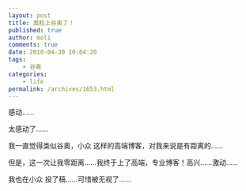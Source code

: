 ```yaml
---
layout: post
title: 莫粒上谷奥了！
published: true
author: moli
comments: true
date: 2010-04-30 10:04:20
tags:
    - 谷奥
categories:
    - life
permalink: /archives/1653.html
---
```

感动……

太感动了……

[][1]我一直觉得类似谷奥，小众 这样的高端博客，对我来说是有距离的……

但是，这一次让我零距离……我终于上了高端，专业博客！高兴……激动……

我也在小众 投了稿……可惜被无视了……

 [1]: http://huoxr.com/wp-content/uploads/2010/04/guao.png
